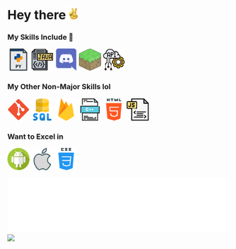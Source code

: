 # Hey there<img src="https://raw.githubusercontent.com/nyu19/nyu19/master/media/peace.gif" width="30" height="30">



### My Skills Include 💪
<p align="left">
	<img title="Intermediate Python" alt="Python" src="https://raw.githubusercontent.com/nyu19/nyu19/master/media/py.svg" width="50" height="50" />
	<img title="Intermediate Java" alt="Java" src="https://raw.githubusercontent.com/nyu19/nyu19/master/media/java.svg" width="50" height="50" />
	<img title="Discord Bot Development" alt="Discord Bot Development" src="https://raw.githubusercontent.com/nyu19/nyu19/master/media/discord.svg" height="50" width="50"/>
	<img title="Ex-Minecraft Server Dev @RawkneeSMP & @Rexkraft" alt="Java" src="https://raw.githubusercontent.com/nyu19/nyu19/master/media/minecraft.png" width="50" height="50" />
	<img title="REST APIs" alt="REST APIs" src="https://raw.githubusercontent.com/nyu19/nyu19/master/media/api.png" width="50px" height="50px">
</p>

### My Other Non-Major Skills lol

<p align="left">
    	<img title="Git" alt="Git" src="https://raw.githubusercontent.com/nyu19/nyu19/master/media/git.svg" width="50" height="50" />
	<img title="SQL" alt="SQL" src="https://raw.githubusercontent.com/nyu19/nyu19/master/media/sql.svg" width="50" height="50" />	
	<img title="Firebase" alt="Firebase" src="https://raw.githubusercontent.com/nyu19/nyu19/master/media/firebase.svg" width="50" height="50" />
	<img title="C++" alt="C++" src="https://raw.githubusercontent.com/nyu19/nyu19/master/media/cpp.svg" width="50" height="50" />
	<img title="HTML" alt="HTML" src="https://raw.githubusercontent.com/nyu19/nyu19/master/media/html.svg" width="50" height="50" />
	<img title="Js" alt="Js" src="https://raw.githubusercontent.com/nyu19/nyu19/master/media/js.svg" width="50" height="50" />
</p>

### Want to Excel in 

<p align="left">
	<img title="Android" alt="Android" src="https://raw.githubusercontent.com/nyu19/nyu19/master/media/android.svg" width="50" height="50" />
	<img title="IOS Development" alt="IOS" src="https://raw.githubusercontent.com/nyu19/nyu19/master/media/apple.svg" width="50" height="50" />
	<img title="CSS" alt="CSS" src="https://raw.githubusercontent.com/nyu19/nyu19/master/media/css.svg" width="50" height="50" />
	
</p>

<img title="Quote" alt="Quote" src="https://raw.githubusercontent.com/nyu19/nyu19/master/media/carbon.svg" />


<img align="center" src="https://github-readme-stats.vercel.app/api/top-langs/?username=nyu19&layout=compact&theme=onedark" />
